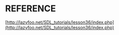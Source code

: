 # REFERENCE

[http://lazyfoo.net/SDL_tutorials/lesson36/index.php](http://lazyfoo.net/SDL_tutorials/lesson36/index.php)
